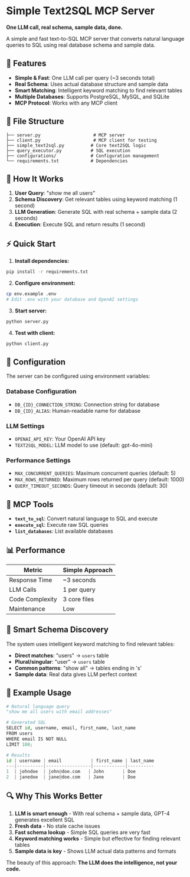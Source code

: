 # Simple Text2SQL MCP Server

**One LLM call, real schema, sample data, done.**

A simple and fast text-to-SQL MCP server that converts natural language queries to SQL using real database schema and sample data.

## 🚀 Features

- **Simple & Fast**: One LLM call per query (~3 seconds total)
- **Real Schema**: Uses actual database structure and sample data
- **Smart Matching**: Intelligent keyword matching to find relevant tables
- **Multiple Databases**: Supports PostgreSQL, MySQL, and SQLite
- **MCP Protocol**: Works with any MCP client

## 📁 File Structure

```
├── server.py                    # MCP server
├── client.py                    # MCP client for testing
├── simple_text2sql.py          # Core text2SQL logic
├── query_executor.py           # SQL execution
├── configurations/             # Configuration management
└── requirements.txt            # Dependencies
```

## 🎯 How It Works

1. **User Query**: "show me all users"
2. **Schema Discovery**: Get relevant tables using keyword matching (1 second)
3. **LLM Generation**: Generate SQL with real schema + sample data (2 seconds)
4. **Execution**: Execute SQL and return results (1 second)

## ⚡ Quick Start

1. **Install dependencies:**
```bash
pip install -r requirements.txt
```

2. **Configure environment:**
```bash
cp env.example .env
# Edit .env with your database and OpenAI settings
```

3. **Start server:**
```bash
python server.py
```

4. **Test with client:**
```bash
python client.py
```

## 🔧 Configuration

The server can be configured using environment variables:

### Database Configuration
- `DB_{ID}_CONNECTION_STRING`: Connection string for database
- `DB_{ID}_ALIAS`: Human-readable name for database

### LLM Settings
- `OPENAI_API_KEY`: Your OpenAI API key
- `TEXT2SQL_MODEL`: LLM model to use (default: gpt-4o-mini)

### Performance Settings
- `MAX_CONCURRENT_QUERIES`: Maximum concurrent queries (default: 5)
- `MAX_ROWS_RETURNED`: Maximum rows returned per query (default: 1000)
- `QUERY_TIMEOUT_SECONDS`: Query timeout in seconds (default: 30)

## 🎯 MCP Tools

- **`text_to_sql`**: Convert natural language to SQL and execute
- **`execute_sql`**: Execute raw SQL queries
- **`list_databases`**: List available databases

## 📊 Performance

| Metric | Simple Approach |
|--------|----------------|
| Response Time | ~3 seconds |
| LLM Calls | 1 per query |
| Code Complexity | 3 core files |
| Maintenance | Low |

## 🧠 Smart Schema Discovery

The system uses intelligent keyword matching to find relevant tables:

- **Direct matches**: "users" → `users` table
- **Plural/singular**: "user" → `users` table  
- **Common patterns**: "show all" → tables ending in 's'
- **Sample data**: Real data gives LLM perfect context

## 🚀 Example Usage

```python
# Natural language query
"show me all users with email addresses"

# Generated SQL
SELECT id, username, email, first_name, last_name 
FROM users 
WHERE email IS NOT NULL 
LIMIT 100;

# Results
id | username | email           | first_name | last_name
---|----------|-----------------|------------|----------
1  | johndoe  | john@doe.com   | John       | Doe
2  | janedoe  | jane@doe.com   | Jane       | Doe
```

## 🔍 Why This Works Better

1. **LLM is smart enough** - With real schema + sample data, GPT-4 generates excellent SQL
2. **Fresh data** - No stale cache issues
3. **Fast schema lookup** - Simple SQL queries are very fast
4. **Keyword matching works** - Simple but effective for finding relevant tables
5. **Sample data is key** - Shows LLM actual data patterns and formats

The beauty of this approach: **The LLM does the intelligence, not your code.**